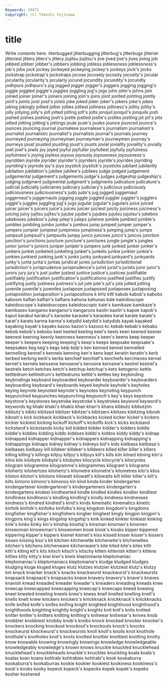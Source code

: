 ```yaml
---
Keywords: 19471 
Copyright: (C) Takeshi Fujisawa
---
```


# title

Write contents here.
itterbugged jitterbugging jitterbug's jitterbugs
jitterier jitteriest jitters jitters's jittery jiujitsu jiujitsu's jive jived jive's
jives jiving job jobbed jobber jobber's jobbers jobbing jobless joblessness
joblessness's job's jobs jock jockey jockeyed jockeying jockey's jockeys jock's
jocks jockstrap jockstrap's jockstraps jocose jocosely jocosity jocosity's jocular jocularity
jocularity's jocularly jocund jocundity jocundity's jocundly jodhpurs jodhpurs's jog jogged
jogger jogger's joggers jogging jogging's joggle joggled joggle's joggles joggling
jog's jogs john john's johns join joined joiner joiner's joiners
joining join's joins joint jointed jointing jointly joint's joints joist
joist's joists joke joked joker joker's jokers joke's jokes joking
jokingly jollied jollier jollies jolliest jolliness jolliness's jollity jollity's jolly
jollying jolly's jolt jolted jolting jolt's jolts jonquil jonquil's jonquils
josh joshed joshes joshing josh's jostle jostled jostle's jostles jostling
jot jot's jots jotted jotting jotting's jottings joule joule's joules
jounce jounced jounce's jounces jouncing journal journalese journalese's journalism journalism's
journalist journalistic journalist's journalists journal's journals journey journeyed journeying journeyman
journeyman's journeymen journey's journeys joust jousted jousting joust's jousts jovial
joviality joviality's jovially jowl jowl's jowls joy joyed joyful joyfuller
joyfullest joyfully joyfulness joyfulness's joying joyless joyous joyously joyousness joyousness's
joyridden joyride joyrider joyrider's joyriders joyride's joyrides joyriding joyriding's joyrode
joy's joys joystick joystick's joysticks jubilant jubilantly jubilation jubilation's jubilee
jubilee's jubilees judge judged judgement judgemental judgement's judgements judge's judges
judgeship judgeship's judging judgment judgmental judgment's judgments judicature judicature's judicial
judicially judiciaries judiciary judiciary's judicious judiciously judiciousness judiciousness's judo judo's
jug jugged juggernaut juggernaut's juggernauts jugging juggle juggled juggler juggler's
jugglers juggle's juggles juggling jug's jugs jugular jugular's jugulars juice
juiced juicer juicer's juicers juice's juices juicier juiciest juicily juiciness
juiciness's juicing juicy jujitsu jujitsu's jujube jujube's jujubes jujutsu jujutsu's
jukebox jukeboxes jukebox's julep julep's juleps julienne jumble jumbled jumble's
jumbles jumbling jumbo jumbo's jumbos jump jumped jumper jumper's jumpers
jumpier jumpiest jumpiness jumpiness's jumping jump's jumps jumpsuit jumpsuit's jumpsuits
jumpy junco juncoes junco's juncos junction junction's junctions juncture juncture's
junctures jungle jungle's jungles junior junior's juniors juniper juniper's junipers
junk junked junker junker's junkers junket junketed junketing junket's junkets
junkie junkier junkie's junkies junkiest junking junk's junks junky junkyard
junkyard's junkyards junky's junta junta's juntas juridical juries jurisdiction jurisdictional
jurisdiction's jurisprudence jurisprudence's jurist jurist's jurists juror juror's jurors jury
jury's just juster justest justice justice's justices justifiable justifiably justification
justification's justifications justified justifies justify justifying justly justness justness's jut
jute jute's jut's juts jutted jutting juvenile juvenile's juveniles juxtapose
juxtaposed juxtaposes juxtaposing juxtaposition juxtaposition's juxtapositions k kHz kW kabob
kabob's kabobs kaboom kaftan kaftan's kaftans kahuna kahunas kale kaleidoscope
kaleidoscope's kaleidoscopes kaleidoscopic kale's kamikaze kamikaze's kamikazes kangaroo kangaroo's kangaroos
kaolin kaolin's kapok kapok's kaput karakul karakul's karaoke karaoke's karaokes
karat karate karate's karat's karats karma karma's katydid katydid's katydids
kayak kayaked kayaking kayak's kayaks kazoo kazoo's kazoos kc kebab
kebab's kebabs kebob kebob's kebobs keel keeled keeling keel's keels
keen keened keener keenest keening keenly keenness keenness's keen's keens
keep keeper keeper's keepers keeping keeping's keep's keeps keepsake keepsake's
keepsakes keg keg's kegs kelp kelp's ken kenned kennel kennelled
kennelling kennel's kennels kenning ken's kens kept keratin keratin's kerb
kerbed kerbing kerb's kerbs kerchief kerchief's kerchiefs kerchieves kernel kernel's
kernels kerosene kerosene's kerosine kerosine's kestrel kestrel's kestrels ketch ketches
ketch's ketchup ketchup's keto ketogenic kettle kettledrum kettledrum's kettledrums kettle's
kettles key keybinding keybindings keyboard keyboarded keyboarder keyboarder's keyboarders keyboarding
keyboard's keyboards keyed keyhole keyhole's keyholes keying keynote keynoted keynote's
keynotes keynoting keypunch keypunched keypunches keypunching keypunch's key's keys keystone
keystone's keystones keystroke keystroke's keystrokes keyword keyword's keywords kg khaki
khaki's khakis khan khan's khans kibbutz kibbutzim kibbutz's kibitz kibitzed
kibitzer kibitzer's kibitzers kibitzes kibitzing kibosh kibosh's kick kickback kickback's
kickbacks kicked kicker kicker's kickers kickier kickiest kicking kickoff kickoff's
kickoffs kick's kicks kickstand kickstand's kickstands kicky kid kidded kidder
kidder's kidders kiddie kiddie's kiddies kidding kiddo kiddoes kiddo's kiddos
kiddy kiddy's kidnap kidnapped kidnapper kidnapper's kidnappers kidnapping kidnapping's kidnappings
kidnaps kidney kidney's kidneys kid's kids kielbasa kielbasa's kielbasas kielbasy
kill killdeer killdeer's killdeers killed killer killer's killers killing killing's
killings killjoy killjoy's killjoys kill's kills kiln kilned kilning kiln's
kilns kilo kilobyte kilobyte's kilobytes kilocycle kilocycle's kilocycles kilogram kilogramme
kilogramme's kilogrammes kilogram's kilograms kilohertz kilohertzes kilohertz's kilometre kilometre's kilometres
kilo's kilos kiloton kiloton's kilotons kilowatt kilowatt's kilowatts kilt kilter
kilter's kilt's kilts kimono kimono's kimonos kin kind kinda kinder
kindergarten kindergartener kindergartener's kindergarteners kindergarten's kindergartens kindest kindhearted kindle kindled
kindles kindlier kindliest kindliness kindliness's kindling kindling's kindly kindness kindnesses
kindness's kindred kindred's kind's kinds kinematic kinematics kinetic kinfolk kinfolk's
kinfolks kinfolks's king kingdom kingdom's kingdoms kingfisher kingfisher's kingfishers kinglier
kingliest kingly kingpin kingpin's kingpins king's kings kingship kingship's kink
kinked kinkier kinkiest kinking kink's kinks kinky kin's kinship kinship's
kinsman kinsman's kinsmen kinswoman kinswoman's kinswomen kiosk kiosk's kiosks kipper
kippered kippering kipper's kippers kismet kismet's kiss kissed kisser kisser's
kissers kisses kissing kiss's kit kitchen kitchenette kitchenette's kitchenettes kitchen's
kitchens kitchenware kitchenware's kite kited kite's kites kith kith's kiting
kit's kits kitsch kitsch's kitschy kitten kittenish kitten's kittens kitties
kitty kitty's kiwi kiwi's kiwis kleptomania kleptomaniac kleptomaniac's kleptomaniacs kleptomania's
kludge kludged kludges kludging kluge kluged kluges klutz klutzes klutzier
klutziest klutz's klutzy km knack knacker knack's knacks knackwurst knackwurst's
knackwursts knapsack knapsack's knapsacks knave knavery knavery's knave's knaves knavish
knead kneaded kneader kneader's kneaders kneading kneads knee kneecap kneecapped
kneecapping kneecap's kneecaps kneed kneeing kneel kneeled kneeling kneels knee's
knees knell knelled knelling knell's knells knelt knew knickers knickers's
knickknack knickknack's knickknacks knife knifed knife's knifes knifing knight knighted
knighthood knighthood's knighthoods knighting knightly knight's knights knit knit's knits
knitted knitter knitter's knitters knitting knitting's knitwear knitwear's knives knob
knobbier knobbiest knobby knob's knobs knock knocked knocker knocker's knockers
knocking knockout knockout's knockouts knock's knocks knockwurst knockwurst's knockwursts knoll
knoll's knolls knot knothole knothole's knotholes knot's knots knotted knottier
knottiest knotting knotty know knowable knowing knowingly knowings knowledge knowledgeable
knowledgeably knowledge's known knows knuckle knuckled knucklehead knucklehead's knuckleheads knuckle's
knuckles knuckling koala koala's koalas koan koans kohlrabi kohlrabies kohlrabi's
kook kookaburra kookaburra's kookaburras kookie kookier kookiest kookiness kookiness's kook's
kooks kooky kopeck kopeck's kopecks kopek kopek's kopeks kosher koshered
